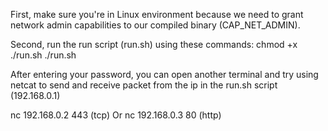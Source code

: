 First, make sure you're in Linux environment because we need to grant network admin capabilities to our compiled binary (CAP_NET_ADMIN).

Second, run the run script (run.sh) using these commands:
chmod +x ./run.sh
./run.sh

After entering your password, you can open another terminal and try using netcat to send and receive packet from the ip in the run.sh script (192.168.0.1)

nc 192.168.0.2 443 (tcp)
Or
nc 192.168.0.3 80 (http)





